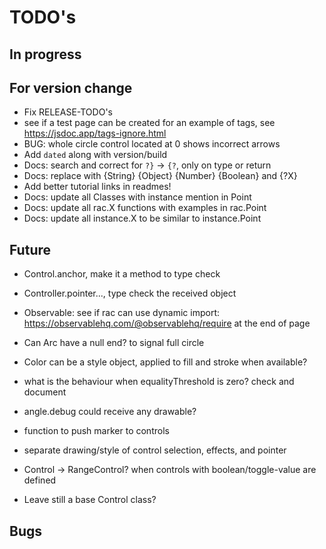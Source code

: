 TODO's
======


In progress
-----------



For version change
------------------
+ Fix RELEASE-TODO's
+ see if a test page can be created for an example of tags, see https://jsdoc.app/tags-ignore.html
+ BUG: whole circle control located at 0 shows incorrect arrows
+ Add `dated` along with version/build
+ Docs: search and correct for `?}` -> `{?`, only on type or return
+ Docs: replace with {String} {Object} {Number} {Boolean} and {?X}
+ Add better tutorial links in readmes!
+ Docs: update all Classes with instance mention in Point
+ Docs: update all rac.X functions with examples in rac.Point
+ Docs: update all instance.X to be similar to instance.Point



Future
------
+ Control.anchor, make it a method to type check
+ Controller.pointer..., type check the received object

+ Observable: see if rac can use dynamic import: https://observablehq.com/@observablehq/require at the end of page

+ Can Arc have a null end? to signal full circle

+ Color can be a style object, applied to fill and stroke when available?

+ what is the behaviour when equalityThreshold is zero? check and document

+ angle.debug could receive any drawable?

+ function to push marker to controls

+ separate drawing/style of control selection, effects, and pointer

+ Control -> RangeControl? when controls with boolean/toggle-value are defined
+ Leave still a base Control class?


Bugs
----

